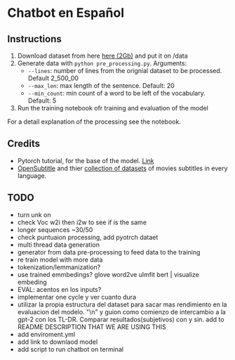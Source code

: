 # Chatbot en Español

## Instructions

1. Download dataset from here [here (2Gb)](http://opus.nlpl.eu/download.php?f=OpenSubtitles/v2018/mono/OpenSubtitles.raw.es.gz ) and put it on /data
2. Generate data with `python pre_processing.py`. Arguments:
   - `--lines`: number of lines from the orignial dataset to be processed. Default 2_500_00
   - `--max_len`: max length of the sentence. Default: 20
   - `--min_count`: min count of a word to be left of the vocabulary. Default: 5
3. Run the training notebook ofr training and evaluation of the model

For a detail explanation of the processing see the notebook.

## Credits

- Pytorch tutorial, for the base of the model. [Link](https://pytorch.org/tutorials/beginner/chatbot_tutorial.html)
- [OpenSubtitle](http://www.opensubtitles.org/) and thier [collection of datasets](http://opus.nlpl.eu/OpenSubtitles.php) of movies subtitles in every language.

## TODO

- turn unk on
- check Voc w2i then i2w to see if is the same
- longer sequences ~30/50
- check puntuaion processing, add pyotrch dataet
- multi thread data generation
- generator from data pre-processing to feed data to the training
- re train model with more data
- tokenization/lemmanization?
- use trained emmbedings? glove word2ve ulmfit bert | visualize embeding
- EVAL: acentos en los inputs?
- implementar one cycle y ver cuanto dura
- utilizar la propia estructura del dataset para sacar mas rendimiento en la evaluacion del modelo. "\n" y guion como comienzo de intercambio a la gpt-2 con los TL-DR. Comparar resultados(subjetivos) con y sin. add to README DESCRIPTION THAT WE ARE USING THIS
- add enviroment.yml
- add link to downlaod model
- add script to run chatbot on terminal